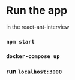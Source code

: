 # Run the app

in the react-ant-interview 
### `npm start`


### `docker-compose up`


### run `localhost:3000`

